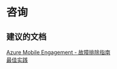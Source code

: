 <properties
    pageTitle="advisory"
    description="咨询"
    service="microsoft.mobileengagement"
    resource="appcollections"
    authors="aashu"
    displayOrder=""
    selfHelpType="generic"
    supportTopicIds="32452751"
    resourceTags=""
    productPesIds="15658"
    cloudEnvironments="public"
/>


# 咨询


## **建议的文档**
[Azure Mobile Engagement - 故障排除指南](https://azure.microsoft.com/documentation/articles/mobile-engagement-troubleshooting-guide/)<br>
[最佳实践](https://azure.microsoft.com/documentation/articles/mobile-engagement-getting-started-best-practices/)



<!--HONumber=Jul16_HO4-->


